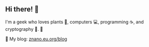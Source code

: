 ## Hi there! :wave:

I'm a geek who loves plants :seedling:, computers :computer:, programming :coffee:, and cryptography :key:. :crocodile:

:page_with_curl: My blog: [znano.eu.org/blog](https://znano.eu.org/blog)
